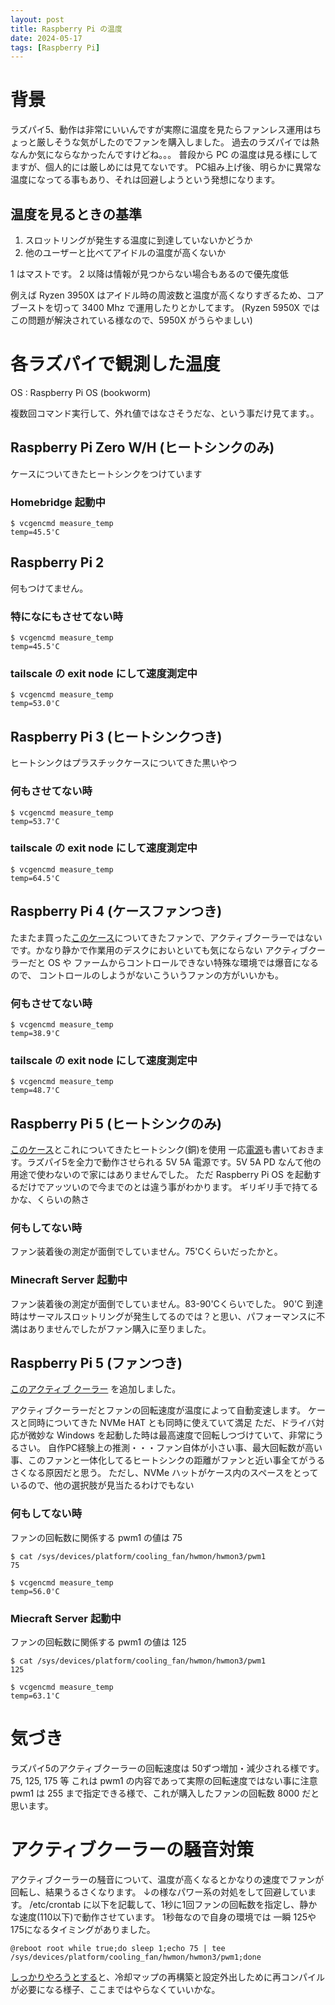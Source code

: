 ```yaml
---
layout: post
title: Raspberry Pi の温度
date: 2024-05-17
tags: [Raspberry Pi]
---
```


# 背景

ラズパイ5、動作は非常にいいんですが実際に温度を見たらファンレス運用はちょっと厳しそうな気がしたのでファンを購入しました。
過去のラズパイでは熱なんか気にならなかったんですけどね。。。
普段から PC の温度は見る様にしてますが、個人的には厳しめには見てないです。
PC組み上げ後、明らかに異常な温度になってる事もあり、それは回避しようという発想になります。

## 温度を見るときの基準

1. スロットリングが発生する温度に到達していないかどうか
2. 他のユーザーと比べてアイドルの温度が高くないか

1 はマストです。
2 以降は情報が見つからない場合もあるので優先度低

例えば Ryzen 3950X はアイドル時の周波数と温度が高くなりすぎるため、コアブーストを切って 3400 Mhz で運用したりとかしてます。
(Ryzen 5950X ではこの問題が解決されている様なので、5950X がうらやましい) 


# 各ラズパイで観測した温度

OS : Raspberry Pi OS (bookworm)

複数回コマンド実行して、外れ値ではなさそうだな、という事だけ見てます。。

## Raspberry Pi Zero W/H (ヒートシンクのみ)

ケースについてきたヒートシンクをつけています

### Homebridge 起動中

```
$ vcgencmd measure_temp
temp=45.5'C
```

## Raspberry Pi 2

何もつけてません。

### 特になにもさせてない時

```
$ vcgencmd measure_temp
temp=45.5'C
```

### tailscale の exit node にして速度測定中

```
$ vcgencmd measure_temp
temp=53.0'C
```

## Raspberry Pi 3 (ヒートシンクつき)

ヒートシンクはプラスチックケースについてきた黒いやつ

### 何もさせてない時

```
$ vcgencmd measure_temp
temp=53.7'C
```

### tailscale の exit node にして速度測定中

```
$ vcgencmd measure_temp
temp=64.5'C
```

## Raspberry Pi 4 (ケースファンつき)

たまたま買った[このケース](https://www.amazon.co.jp/gp/product/B07VB24K9W?ie=UTF8&psc=1&linkCode=ll1&tag=noma362907-22&linkId=ab42156e7f1536101bcae681defe5910&language=ja_JP&ref_=as_li_ss_tl)についてきたファンで、アクティブクーラーではないです。かなり静かで作業用のデスクにおいといても気にならない
アクティブクーラーだと OS や ファームからコントロールできない特殊な環境では爆音になるので、
コントロールのしようがないこういうファンの方がいいかも。

### 何もさせてない時

```
$ vcgencmd measure_temp
temp=38.9'C
```

### tailscale の exit node にして速度測定中

```
$ vcgencmd measure_temp
temp=48.7'C
```

## Raspberry Pi 5 (ヒートシンクのみ)

[このケース](https://www.amazon.co.jp/gp/product/B0CXPH1PZH?ie=UTF8&psc=1&linkCode=ll1&tag=noma362907-22&linkId=5200b4c6e5b1fb01e380fb5931adafc2&language=ja_JP&ref_=as_li_ss_tl)とこれについてきたヒートシンク(銅)を使用
一応[電源](https://www.amazon.co.jp/gp/product/B0CXPP468R?ie=UTF8&psc=1&linkCode=ll1&tag=noma362907-22&linkId=690f4f58d17afb0be7b633242ccbbb50&language=ja_JP&ref_=as_li_ss_tl)も書いておきます。ラズパイ5を全力で動作させられる 5V 5A 電源です。5V 5A PD なんて他の用途で使わないので家にはありませんでした。
ただ Raspberry Pi OS を起動するだけでアッツいので今までのとは違う事がわかります。
ギリギリ手で持てるかな、くらいの熱さ


### 何もしてない時

ファン装着後の測定が面倒でしていません。75'Cくらいだったかと。

### Minecraft Server 起動中

ファン装着後の測定が面倒でしていません。83-90'Cくらいでした。
90'C 到達時はサーマルスロットリングが発生してるのでは？と思い、パフォーマンスに不満はありませんでしたがファン購入に至りました。

## Raspberry Pi 5 (ファンつき)

[このアクティブ クーラー](https://www.amazon.co.jp/gp/product/B0CX4DFY8G?ie=UTF8&psc=1&linkCode=ll1&tag=noma362907-22&linkId=a37e14832a55eebb1836ec43d637feca&language=ja_JP&ref_=as_li_ss_tl) を追加しました。

アクティブクーラーだとファンの回転速度が温度によって自動変速します。
ケースと同時についてきた NVMe HAT とも同時に使えていて満足
ただ、ドライバ対応が微妙な Windows を起動した時は最高速度で回転しつづけていて、非常にうるさい。
自作PC経験上の推測・・・ファン自体が小さい事、最大回転数が高い事、このファンと一体化してるヒートシンクの距離がファンと近い事全てがうるさくなる原因だと思う。
ただし、NVMe ハットがケース内のスペースをとっているので、他の選択肢が見当たるわけでもない

### 何もしてない時

ファンの回転数に関係する pwm1 の値は 75

```
$ cat /sys/devices/platform/cooling_fan/hwmon/hwmon3/pwm1
75
```

```
$ vcgencmd measure_temp
temp=56.0'C
```

### Miecraft Server 起動中

ファンの回転数に関係する pwm1 の値は 125

```
$ cat /sys/devices/platform/cooling_fan/hwmon/hwmon3/pwm1
125
```

```
$ vcgencmd measure_temp
temp=63.1'C
```

# 気づき

ラズパイ5のアクティブクーラーの回転速度は 50ずつ増加・減少される様です。75, 125, 175 等
これは pwm1 の内容であって実際の回転速度ではない事に注意
pwm1 は 255 まで指定できる様で、これが購入したファンの回転数 8000 だと思います。


# アクティブクーラーの騒音対策

アクティブクーラーの騒音について、温度が高くなるとかなりの速度でファンが回転し、結果うるさくなります。
↓の様なパワー系の対処をして回避しています。
/etc/crontab に以下を記載して、1秒に1回ファンの回転数を指定し、静かな速度(110以下)で動作させています。
1秒毎なので自身の環境では 一瞬 125や175になるタイミングがありました。

```
@reboot root while true;do sleep 1;echo 75 | tee /sys/devices/platform/cooling_fan/hwmon/hwmon3/pwm1;done
```

[しっかりやろうとする](https://forums.raspberrypi.com/viewtopic.php?t=362528)と、冷却マップの再構築と設定外出しために再コンパイルが必要になる様子、ここまではやらなくていいかな。

